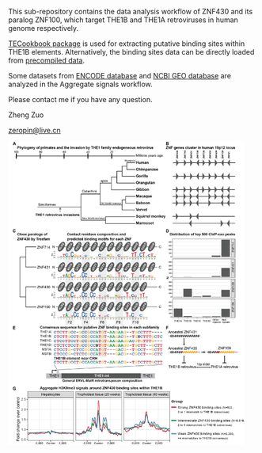 This sub-repository contains the data analysis workflow of ZNF430 and its paralog ZNF100, which target THE1B and THE1A retroviruses in human genome respectively.

[TECookbook package](https://github.com/zeropin/TECookbook) is used for extracting putative binding sites within THE1B elements. Alternatively, the binding sites data can be directly loaded from [precompiled data](data/ZNF430.full.sites.RData).

Some datasets from [ENCODE database](https://www.encodeproject.org/) and [NCBI GEO database](https://www.ncbi.nlm.nih.gov/geo/query/acc.cgi?acc=GSE200760) are analyzed in the Aggregate signals workflow.

Please contact me if you have any question.

Zheng Zuo

zeropin@live.cn

<img src="images/THE1 being silenced figure.png" style="zoom:60%;" />
